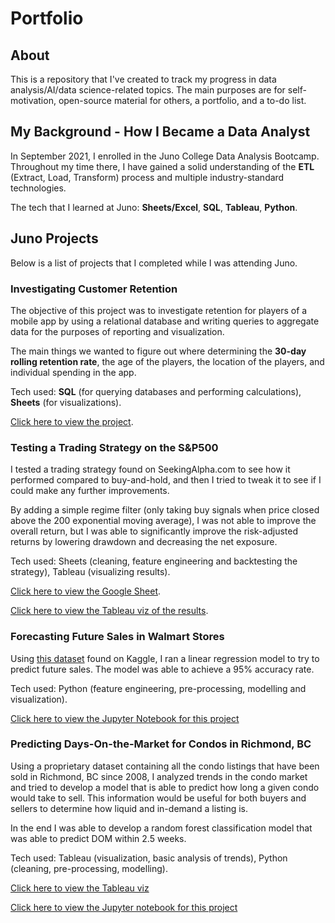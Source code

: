 # Portfolio

## About

This is a repository that I've created to track my progress in data analysis/AI/data science-related topics. The main purposes are for self-motivation, open-source material for others, a portfolio, and a to-do list.

## My Background - How I Became a Data Analyst

In September 2021, I enrolled in the Juno College Data Analysis Bootcamp. Throughout my time there, I have gained a solid understanding of the **ETL** (Extract, Load, Transform) process and multiple industry-standard technologies.

The tech that I learned at Juno: **Sheets/Excel**, **SQL**, **Tableau**, **Python**.

## Juno Projects

Below is a list of projects that I completed while I was attending Juno.

### Investigating Customer Retention
The objective of this project was to investigate retention for players of a mobile app by using a relational database and writing queries to aggregate data for the purposes of reporting and visualization.

The main things we wanted to figure out where determining the **30-day rolling retention rate**, the age of the players, the location of the players, and individual spending in the app.

Tech used: **SQL** (for querying databases and performing calculations), **Sheets** (for visualizations).

[Click here to view the project](https://github.com/brendanjca/Portfolio/tree/main/Customer%20Retention%20Project).

### Testing a Trading Strategy on the S&P500
I tested a trading strategy found on SeekingAlpha.com to see how it performed compared to buy-and-hold, and then I tried to tweak it to see if I could make any further improvements.

By adding a simple regime filter (only taking buy signals when price closed above the 200 exponential moving average), I was not able to improve the overall return, but I was able to significantly improve the risk-adjusted returns by lowering drawdown and decreasing the net exposure.

Tech used: Sheets (cleaning, feature engineering and backtesting the strategy), Tableau (visualizing results).

[Click here to view the Google Sheet](https://docs.google.com/spreadsheets/d/1R3bi2yO4T7jkQPyNRhOs1266X0roEEDxPwvCgRSsFyo/edit?usp=sharing).

[Click here to view the Tableau viz of the results](https://public.tableau.com/app/profile/brendanjca/viz/Project2_16364032426860/Story1).

### Forecasting Future Sales in Walmart Stores
Using [this dataset](https://www.kaggle.com/divyajeetthakur/walmart-sales-prediction) found on Kaggle, I ran a linear regression model to try to predict future sales. The model was able to achieve a 95% accuracy rate.

Tech used: Python (feature engineering, pre-processing, modelling and visualization).

[Click here to view the Jupyter Notebook for this project](https://github.com/brendanjca/Portfolio/blob/main/Walmart%20Sales%20Forecast%20Project/Walmart%20Data%20Project.ipynb)

### Predicting Days-On-the-Market for Condos in Richmond, BC
Using a proprietary dataset containing all the condo listings that have been sold in Richmond, BC since 2008, I analyzed trends in the condo market and tried to develop a model that is able to predict how long a given condo would take to sell. This information would be useful for both buyers and sellers to determine how liquid and in-demand a listing is.

In the end I was able to develop a random forest classification model that was able to predict DOM within 2.5 weeks.

Tech used: Tableau (visualization, basic analysis of trends), Python (cleaning, pre-processing, modelling).

[Click here to view the Tableau viz](https://public.tableau.com/app/profile/brendanjca/viz/TableauRichmondCondo/Story1?publish=yes)

[Click here to view the Jupyter notebook for this project](https://github.com/brendanjca/Portfolio/blob/main/Richmond%20Condo%20Project.ipynb)
